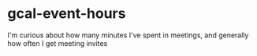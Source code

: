 # gcal-event-hours
I'm curious about how many minutes I've spent in meetings, and generally how often I get meeting invites
